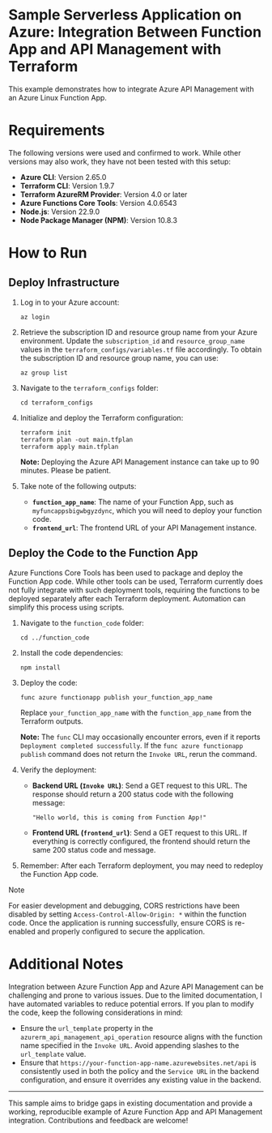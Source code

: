 # Sample Serverless Application on Azure: Integration Between Function App and API Management with Terraform

This example demonstrates how to integrate Azure API Management with an Azure Linux Function App.

# Requirements

The following versions were used and confirmed to work. While other versions may also work, they have not been tested with this setup:

- **Azure CLI**: Version 2.65.0  
- **Terraform CLI**: Version 1.9.7  
- **Terraform AzureRM Provider**: Version 4.0 or later  
- **Azure Functions Core Tools**: Version 4.0.6543  
- **Node.js**: Version 22.9.0  
- **Node Package Manager (NPM)**: Version 10.8.3  

# How to Run

## Deploy Infrastructure

1. Log in to your Azure account:
   ```
   az login
   ```

2. Retrieve the subscription ID and resource group name from your Azure environment. Update the `subscription_id` and `resource_group_name` values in the `terraform_configs/variables.tf` file accordingly. To obtain the subscription ID and resource group name, you can use:
   ```
   az group list
   ```

3. Navigate to the `terraform_configs` folder:
   ```
   cd terraform_configs
   ```

4. Initialize and deploy the Terraform configuration:
   ```
   terraform init
   terraform plan -out main.tfplan
   terraform apply main.tfplan
   ```

   **Note:** Deploying the Azure API Management instance can take up to 90 minutes. Please be patient.

5. Take note of the following outputs:
   - **`function_app_name`**: The name of your Function App, such as `myfuncappsbigwbgyzdync`, which you will need to deploy your function code.
   - **`frontend_url`**: The frontend URL of your API Management instance.

## Deploy the Code to the Function App

Azure Functions Core Tools has been used to package and deploy the Function App code. While other tools can be used, Terraform currently does not fully integrate with such deployment tools, requiring the functions to be deployed separately after each Terraform deployment. Automation can simplify this process using scripts.

1. Navigate to the `function_code` folder:
   ```
   cd ../function_code
   ```

2. Install the code dependencies:
   ```
   npm install
   ```

3. Deploy the code:
   ```
   func azure functionapp publish your_function_app_name
   ```
   Replace `your_function_app_name` with the `function_app_name` from the Terraform outputs.

   **Note:** The `func` CLI may occasionally encounter errors, even if it reports `Deployment completed successfully`. If the `func azure functionapp publish` command does not return the `Invoke URL`, rerun the command.

4. Verify the deployment:
   - **Backend URL (`Invoke URL`)**: Send a GET request to this URL. The response should return a 200 status code with the following message:
     ```
     "Hello world, this is coming from Function App!"
     ```

   - **Frontend URL (`frontend_url`)**: Send a GET request to this URL. If everything is correctly configured, the frontend should return the same 200 status code and message.

5. Remember: After each Terraform deployment, you may need to redeploy the Function App code.

> [!NOTE]  
> For easier development and debugging, CORS restrictions have been disabled by setting `Access-Control-Allow-Origin: *` within the function code. Once the application is running successfully, ensure CORS is re-enabled and properly configured to secure the application.

# Additional Notes

Integration between Azure Function App and Azure API Management can be challenging and prone to various issues. Due to the limited documentation, I have automated variables to reduce potential errors. If you plan to modify the code, keep the following considerations in mind:

- Ensure the `url_template` property in the `azurerm_api_management_api_operation` resource aligns with the function name specified in the `Invoke URL`. Avoid appending slashes to the `url_template` value.
- Ensure that `https://your-function-app-name.azurewebsites.net/api` is consistently used in both the policy and the `Service URL` in the backend configuration, and ensure it overrides any existing value in the backend.

---

This sample aims to bridge gaps in existing documentation and provide a working, reproducible example of Azure Function App and API Management integration. Contributions and feedback are welcome!
